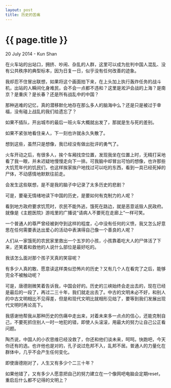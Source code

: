 ```yaml
---
layout: post
title: 历史的苦痛
---
```


{{ page.title }}
================
<p class="meta">20 July 2014 - Kun Shan</p>

在火车站的出站口，拥挤、吵闹、杂乱的人群，这里可以成为批判中国人混乱、没有公共秩序的典型标本，因为日复一日，似乎没有任何改善的迹象。

我却忍不住冒出联想，如果将这个画面拍下来，在上头加上执行轰炸任务的战斗机，出站的人瞬间化身难民，会不会一点都不违和？这里是淞沪会战的上海？是南京？是重庆？是长春？还是所有战乱中的中国？

那种逃难的记忆，真的潜移默化地存在那么多人的脑海中么？还是只是被过于幸福，没有碰上战乱的我们给遗忘了？

如果不插队，开出城市的最后一班火车大概就出发了，那就是生与死的差别。

如果不紧张地看住亲人，下一刻也许就永久失散了。

想到这些，虽然只是想像，我已经没有做出批评的勇气了。

 

火车开动之后，有很多人，挨个车厢找空位置，发现我坐在位置上时，无精打采地看了我一眼，并未迟疑地慢慢走向下一排。可我脑中却冒出可怕的想像，也许那些大饥荒年代的饥民们，也这样挨家挨户地找过可以吃的东西，看到一具已经死掉的尸体，不动感情地默默往前走。

会发生这些联想，是不是我的脑子中记录了太多历史的悲剧？

可是，要毫无情绪地读下中国的历史，是要如何有克制力的人呢？

看到地方政府要求饥荒时，农民不能外逃，饿死在路边，就是恶意诋毁人民政府。就像是《主题医院》游戏里的广播说“请病人不要死在走廊上”一样可笑。

一个普通人的尊严曾经被剥夺到这样的程度，心中没有任何的义愤，我又怎么好意思在任何需要表达出爱心的活动中表演得自己像一个善良的人呢？

人们从一家饿死的农民家里救出一个五岁的小孩，小孩靠着吃大人的尸体活了下来，还笑着和救他的人说什么部位是最好吃的。

我该怎么面对那个孩子天真的笑容呢？

 

有多少人真的敢、愿意读这样类似恐怖片的历史？又有几个人在看完了之后，能够完全不被触动呢？

可是，唐德刚微笑着告诉我，中国会好的。历史的三峡始终会走出去的，现在已经是最后的一段了，再过二三十年，我们就走出去了。中古的文明未必不好，和别人的中古文明相比不见得差，但是和现代文明比就相形见绌了，要等到我们发展出现代文明时再论高下。

我感谢他帮我从那种历史的伤痛中走出来，对着未来多一点点的信心，还能克制自己，不要死抓住别人一时一地犯的错，即使人头滚滚，用最大的努力让自己公正看问题。

陶杰说，中国人的小农思维已经没救了，你还和他们谈未来，呵呵。快跑吧，今天你还有的选。也许他也是对的，孔子说过危邦不入，乱邦不居。普通人的力量化在群体中，几乎不会产生任何变化。

即使唐德刚对了，人生又有多少个二三十年？

如果他错了，又有多少人愿意把自己的努力建立在一个像网吧电脑会定期reset，重启后什么都不记得的文明上？
